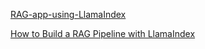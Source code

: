[RAG-app-using-LlamaIndex](https://github.com/shefalishr95/RAG-app-using-LlamaIndex)

[How to Build a RAG Pipeline with LlamaIndex](https://www.freecodecamp.org/news/how-to-build-a-rag-pipeline-with-llamaindex/)
